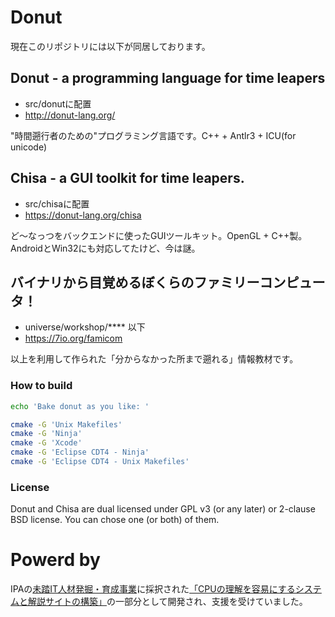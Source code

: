 # Donut

現在このリポジトリには以下が同居しております。

## Donut - a programming language for time leapers

 - src/donutに配置
 - http://donut-lang.org/

"時間遡行者のための"プログラミング言語です。C++ + Antlr3 + ICU(for unicode)

## Chisa - a GUI toolkit for time leapers.

 - src/chisaに配置
 - https://donut-lang.org/chisa

ど～なっつをバックエンドに使ったGUIツールキット。OpenGL + C++製。AndroidとWin32にも対応してたけど、今は謎。

## バイナリから目覚めるぼくらのファミリーコンピュータ！

 - universe/workshop/**** 以下
 - https://7io.org/famicom

以上を利用して作られた「分からなかった所まで遡れる」情報教材です。

### How to build

```bash
echo 'Bake donut as you like: '

cmake -G 'Unix Makefiles'
cmake -G 'Ninja'
cmake -G 'Xcode'
cmake -G 'Eclipse CDT4 - Ninja'
cmake -G 'Eclipse CDT4 - Unix Makefiles'
```

### License
Donut and Chisa are dual licensed under GPL v3 (or any later) or 2-clause BSD license. You can chose one (or both) of them.


# Powerd by

IPAの[未踏IT人材発掘・育成事業](http://www.ipa.go.jp/jinzai/mitou/)に採択された[「CPUの理解を容易にするシステムと解説サイトの構築」](http://www.ipa.go.jp/jinzai/mitou/2012/2012_1/gaiyou/h-1.html)の一部分として開発され、支援を受けていました。